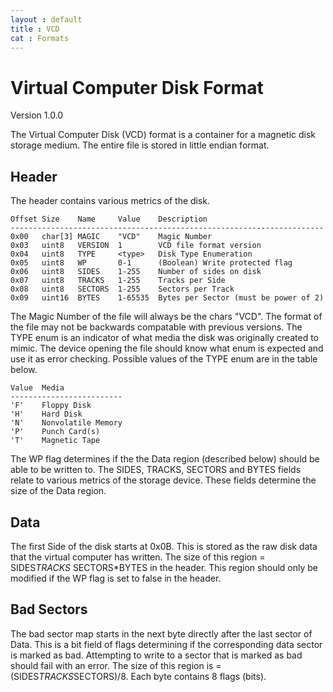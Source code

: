 ```yaml
---
layout : default
title : VCD
cat : Formats
---
```


Virtual Computer Disk Format
============================
Version 1.0.0

The Virtual Computer Disk (VCD) format is a container for a magnetic disk 
storage medium. The entire file is stored in little endian format.

Header
------
The header contains various metrics of the disk.
```
Offset Size    Name     Value    Description
----------------------------------------------------------------------
0x00   char[3] MAGIC    "VCD"    Magic Number
0x03   uint8   VERSION  1        VCD file format version
0x04   uint8   TYPE     <type>   Disk Type Enumeration
0x05   uint8   WP       0-1      (Boolean) Write protected flag
0x06   uint8   SIDES    1-255    Number of sides on disk
0x07   uint8   TRACKS   1-255    Tracks per Side
0x08   uint8   SECTORS  1-255    Sectors per Track
0x09   uint16  BYTES    1-65535  Bytes per Sector (must be power of 2)
```
The Magic Number of the file will always be the chars "VCD". The format of the 
file may not be backwards compatable with previous versions. The TYPE enum is
an indicator of what media the disk was originally created to mimic. The device 
opening the file should know what enum is expected and use it as error checking.
Possible values of the TYPE enum are in the table below.
```
Value  Media
-------------------------
'F'    Floppy Disk
'H'    Hard Disk
'N'    Nonvolatile Memory
'P'    Punch Card(s)
'T'    Magnetic Tape
```
The WP flag determines if the the Data region (described below) should be able to
be written to. The SIDES, TRACKS, SECTORS and BYTES fields relate to various 
metrics of the storage device. These fields determine the size of the Data region.

Data
----
The first Side of the disk starts at 0x0B. This is stored as the raw disk data
that the virtual computer has written. The size of this region = SIDES*TRACKS*
SECTORS*BYTES in the header. This region should only be modified if the WP flag
is set to false in the header.

Bad Sectors
-----------
The bad sector map starts in the next byte directly after the last sector of 
Data. This is a bit field of flags determining if the corresponding data sector
is marked as bad. Attempting to write to a sector that is marked as bad should 
fail with an error. The size of this region is = (SIDES*TRACKS*SECTORS)/8. Each
byte contains 8 flags (bits).
